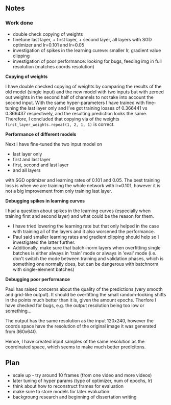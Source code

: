 ## Notes ##
### Work done
* double check copying of weights
* finetune last layer, + first layer, + second layer, all layers with SGD optimizer and lr=0.101 and lr=0.05
* investigation of spikes in the learning cureve: smaller lr, gradient value clipping
* investigation of poor performance: looking for bugs, feeding img in full resolution (matches coords resolution)

__Copying of weights__

I have double checked copying of weights by comparing the results of the old model (single input) and 
the new model with two inputs but with zeroed out weights in the second half of channels to not take into account the second input. 
With the same hyper-parameters I have trained with fine-tuning the last layer only 
and I’ve got training losses of 0.366441 vs 0.366437 respectively, and the resulting prediction looks the same. 
Therefore, I concluded that copying via of the weights `first_layer_weights.repeat(1, 2, 1, 1)` is correct.

__Performance of different models__

Next I have fine-tuned the two input model on
* last layer only
* first and last layer
* first, second and last layer
* and all layers

with SGD optimizer and learning rates of 0.101 and 0.05.
The best training loss is when we are training the whole network with lr=0.101, however it is not a big improvement from only training last layer.


__Debugging spikes in learning curves__

I had a question about spikes in the learning curves (especially when training first and second layer) and what could be the reason for them.

* I have tried lowering the learning rate but that only helped in the case with training all of the layers and it also worsened the performance.
* Paul said smaller learning rates and gradient clipping should help so I investigated the latter further.
* Additionally, make sure that batch-norm layers when overfitting single batches is either always in 'train' mode or always in 'eval' mode (i.e. don't switch the mode between training and validation phases, which is something one normally does, but can be dangerous with batchnorm with single-element batches)

__Debugging poor performance__

Paul has raised concerns about the quality of the predictions (very smooth and grid-like output). 
It should be overfitting the small random-looking shifts in the points much better than it is, given the amount epochs.
Therfore I have checked for bugs, e.g. the output resolution being too low or something...

The output has the same resolution as the input 120x240,
however the coords space have the resolution of the original image it was generated from 360x640.

Hence, I have created input samples of the same resolution as the coordinated space, which seems to make much better predicitons.

## Plan ##
* scale up - try around 10 frames (from one video and more videos)
* later tuning of hyper params (type of optimizer, num of epochs, lr)
* think about how to reconstruct frames for evaluation
* make sure to store models for later evaluation
* backgroung research and beginning of dissertation writing

